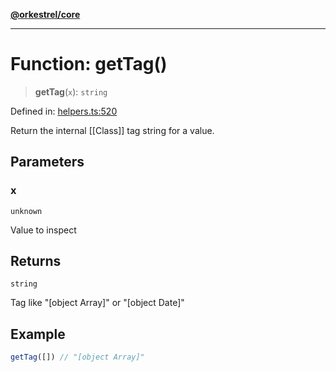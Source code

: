 [**@orkestrel/core**](../index.md)

***

# Function: getTag()

> **getTag**(`x`): `string`

Defined in: [helpers.ts:520](https://github.com/orkestrel/core/blob/ccb170966790f428093f11a71a5646a6e842dbf9/src/helpers.ts#L520)

Return the internal [[Class]] tag string for a value.

## Parameters

### x

`unknown`

Value to inspect

## Returns

`string`

Tag like "[object Array]" or "[object Date]"

## Example

```ts
getTag([]) // "[object Array]"
```
